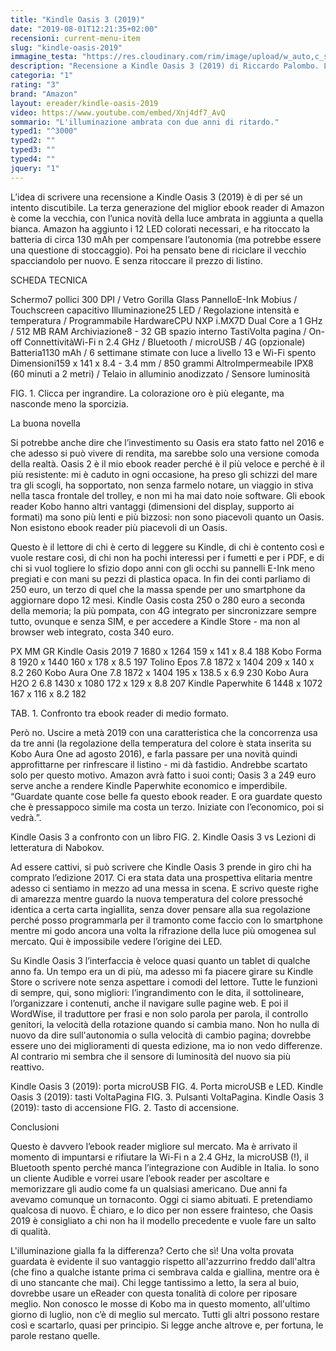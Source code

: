 ```yaml
---
title: "Kindle Oasis 3 (2019)"
date: "2019-08-01T12:21:35+02:00"
recensioni: current-menu-item
slug: "kindle-oasis-2019"
immagine_testa: "https://res.cloudinary.com/rim/image/upload/w_auto,c_scale,q_auto,f_auto/v1564588882/recensioni/kindle-oasis-3-2019.jpg"
description: "Recensione a Kindle Oasis 3 (2019) di Riccardo Palombo. L'ebook reader di Amazon è rinnovato con la luce ambrata."
categoria: "1"
rating: "3"
brand: "Amazon"
layout: ereader/kindle-oasis-2019
video: https://www.youtube.com/embed/Xnj4df7_AvQ
sommario: "L'illuminazione ambrata con due anni di ritardo."
typed1: "^3000"
typed2: ""
typed3: ""
typed4: ""
jquery: "1"
---
```

L’idea di scrivere una recensione a Kindle Oasis 3 (2019) è di per sé un intento discutibile. La terza generazione del miglior ebook reader di Amazon è come la vecchia, con l’unica novità della luce ambrata in aggiunta a quella bianca. Amazon ha aggiunto i 12 LED colorati necessari, e ha ritoccato la batteria di circa 130 mAh per compensare l’autonomia (ma potrebbe essere una questione di stoccaggio). Poi ha pensato bene di riciclare il vecchio spacciandolo per nuovo. E senza ritoccare il prezzo di listino.

SCHEDA TECNICA

Schermo7 pollici 300 DPI / Vetro Gorilla Glass PannelloE-Ink Mobius / Touchscreen capacitivo Illuminazione25 LED / Regolazione intensità e temperatura / Programmabile HardwareCPU NXP i.MX7D Dual Core a 1 GHz / 512 MB RAM Archiviazione8 - 32 GB spazio interno TastiVolta pagina / On-off ConnettivitàWi-Fi n 2.4 GHz / Bluetooth / microUSB / 4G (opzionale) Batteria1130 mAh / 6 settimane stimate con luce a livello 13 e Wi-Fi spento Dimensioni159 x 141 x 8.4 - 3.4 mm / 850 grammi AltroImpermeabile IPX8 (60 minuti a 2 metri) / Telaio in alluminio anodizzato / Sensore luminosità


FIG. 1. Clicca per ingrandire.
La colorazione oro è più elegante, ma nasconde meno la sporcizia.

La buona novella

Si potrebbe anche dire che l’investimento su Oasis era stato fatto nel 2016 e che adesso si può vivere di rendita, ma sarebbe solo una versione comoda della realtà. Oasis 2 è il mio ebook reader perché è il più veloce e perché è il più resistente: mi è caduto in ogni occasione, ha preso gli schizzi del mare tra gli scogli, ha sopportato, non senza farmelo notare, un viaggio in stiva nella tasca frontale del trolley, e non mi ha mai dato noie software. Gli ebook reader Kobo hanno altri vantaggi (dimensioni del display, supporto ai formati) ma sono più lenti e più bizzosi: non sono piacevoli quanto un Oasis. Non esistono ebook reader più piacevoli di un Oasis.

Questo è il lettore di chi è certo di leggere su Kindle, di chi è contento così e vuole restare così, di chi non ha pochi interessi per i fumetti e per i PDF, e di chi si vuol togliere lo sfizio dopo anni con gli occhi su pannelli E-Ink meno pregiati e con mani su pezzi di plastica opaca. In fin dei conti parliamo di 250 euro, un terzo di quel che la massa spende per uno smartphone da aggiornare dopo 12 mesi. Kindle Oasis costa 250 o 280 euro a seconda della memoria; la più pompata, con 4G integrato per sincronizzare sempre tutto, ovunque e senza SIM, e per accedere a Kindle Store - ma non al browser web integrato, costa 340 euro.

PX	MM	GR
Kindle Oasis 2019	7	1680 x 1264	159 x 141 x 8.4	188
Kobo Forma	8	1920 x 1440	160 x 178 x 8.5	197
Tolino Epos	7.8	1872 x 1404	209 x 140 x 8.2	260
Kobo Aura One	7.8	1872 x 1404	195 x 138.5 x 6.9	230
Kobo Aura H2O 2	6.8	1430 x 1080	172 x 129 x 8.8	207
Kindle Paperwhite	6	1448 x 1072	167 x 116 x 8.2	182

TAB. 1. Confronto tra ebook reader di medio formato.

Però no. Uscire a metà 2019 con una caratteristica che la concorrenza usa da tre anni (la regolazione della temperatura del colore è stata inserita su Kobo Aura One ad agosto 2016), e farla passare per una novità quindi approfittarne per rinfrescare il listino - mi dà fastidio. Andrebbe scartato solo per questo motivo. Amazon avrà fatto i suoi conti; Oasis 3 a 249 euro serve anche a rendere Kindle Paperwhite economico e imperdibile. “Guardate quante cose belle fa questo ebook reader. E ora guardate questo che è pressappoco simile ma costa un terzo. Iniziate con l’economico, poi si vedrà.”.

Kindle Oasis 3 a confronto con un libro
FIG. 2. Kindle Oasis 3 vs Lezioni di letteratura di Nabokov.

Ad essere cattivi, si può scrivere che Kindle Oasis 3 prende in giro chi ha comprato l’edizione 2017. Ci era stata data una prospettiva elitaria mentre adesso ci sentiamo in mezzo ad una messa in scena. E scrivo queste righe di amarezza mentre guardo la nuova temperatura del colore pressoché identica a certa carta ingiallita, senza dover pensare alla sua regolazione perché posso programmarla per il tramonto come faccio con lo smartphone mentre mi godo ancora una volta la rifrazione della luce più omogenea sul mercato. Qui è impossibile vedere l’origine dei LED.

Su Kindle Oasis 3 l’interfaccia è veloce quasi quanto un tablet di qualche anno fa. Un tempo era un di più, ma adesso mi fa piacere girare su Kindle Store o scrivere note senza aspettare i comodi del lettore. Tutte le funzioni di sempre, qui, sono migliori: l’ingrandimento con le dita, il sottolineare, l’organizzare i contenuti, anche il navigare sulle pagine web. E poi il WordWise, il traduttore per frasi e non solo parola per parola, il controllo genitori, la velocità della rotazione quando si cambia mano. Non ho nulla di nuovo da dire sull'autonomia o sulla velocità di cambio pagina; dovrebbe essere uno dei miglioramenti di questa edizione, ma io non vedo differenze. Al contrario mi sembra che il sensore di luminosità del nuovo sia più reattivo.

Kindle Oasis 3 (2019): porta microUSB
FIG. 4. Porta microUSB e LED.
Kindle Oasis 3 (2019): tasti VoltaPagina
FIG. 3. Pulsanti VoltaPagina.
Kindle Oasis 3 (2019): tasto di accensione
FIG. 2. Tasto di accensione.

Conclusioni

Questo è davvero l’ebook reader migliore sul mercato. Ma è arrivato il momento di impuntarsi e rifiutare la Wi-Fi n a 2.4 GHz, la microUSB (!), il Bluetooth spento perché manca l’integrazione con Audible in Italia. Io sono un cliente Audible e vorrei usare l’ebook reader per ascoltare e memorizzare gli audio come fa un qualsiasi americano. Due anni fa avevamo comunque un tornaconto. Oggi ci siamo abituati. E pretendiamo qualcosa di nuovo. È chiaro, e lo dico per non essere frainteso, che Oasis 2019 è consigliato a chi non ha il modello precedente e vuole fare un salto di qualità.

L'illuminazione gialla fa la differenza? Certo che sì! Una volta provata guardata è evidente il suo vantaggio rispetto all'azzurrino freddo dall'altra (che fino a qualche istante prima ci sembrava calda e giallina, mentre ora è di uno stancante che mai). Chi legge tantissimo a letto, la sera al buio, dovrebbe usare un eReader con questa tonalità di colore per riposare meglio. Non conosco le mosse di Kobo ma in questo momento, all'ultimo giorno di luglio, non c’è di meglio sul mercato. Tutti gli altri possono restare così e scartarlo, quasi per principio. Si legge anche altrove e, per fortuna, le parole restano quelle.